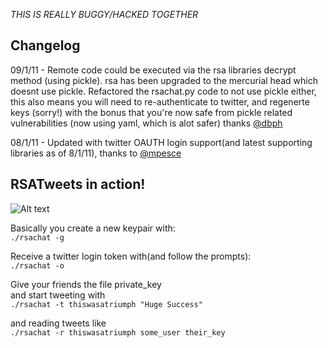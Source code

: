 *THIS IS REALLY BUGGY/HACKED TOGETHER*

## Changelog

09/1/11 - Remote code could be executed via the rsa libraries decrypt method (using pickle). rsa has been upgraded to the mercurial head which doesnt use pickle. 
 Refactored the rsachat.py code to not use pickle either, this also means you will need to re-authenticate to twitter, and regenerte keys (sorry!) with the bonus
 that you're now safe from pickle related vulnerabilities (now using yaml, which is alot safer) thanks [@dbph](https://twitter.com/dbph)

08/1/11 - Updated with twitter OAUTH login support(and latest supporting libraries as of 8/1/11), thanks to [@mpesce](http://twitter.com/mpesce)



## RSATweets in action!

![Alt text](http://img696.imageshack.us/img696/7217/screenshot20100314at954.png "In action")

Basically you create a new keypair with:  
``./rsachat -g``  
  
Receive a twitter login token with(and follow the prompts):  
``./rsachat -o``  
  
Give your friends the file private_key  
and start tweeting with  
``./rsachat -t thiswasatriumph "Huge Success" ``  
  
and reading tweets like  
``./rsachat -r thiswasatriumph some_user their_key``  
  